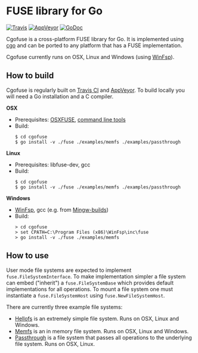 # FUSE library for Go

[![Travis](https://img.shields.io/travis/billziss-gh/cgofuse.svg?label=osx/linux)](https://travis-ci.org/billziss-gh/cgofuse)
[![AppVeyor](https://img.shields.io/appveyor/ci/billziss-gh/cgofuse.svg?label=windows)](https://ci.appveyor.com/project/billziss-gh/cgofuse)
[![GoDoc](https://godoc.org/github.com/billziss-gh/cgofuse/fuse?status.svg)](https://godoc.org/github.com/billziss-gh/cgofuse/fuse)

Cgofuse is a cross-platform FUSE library for Go. It is implemented using [cgo](https://golang.org/cmd/cgo/) and can be ported to any platform that has a FUSE implementation.

Cgofuse currently runs on OSX, Linux and Windows (using [WinFsp](https://github.com/billziss-gh/winfsp)).

## How to build

Cgofuse is regularly built on [Travis CI](https://travis-ci.org/billziss-gh/cgofuse) and [AppVeyor](https://ci.appveyor.com/project/billziss-gh/cgofuse). To build locally you will need a Go installation and a C compiler.

**OSX**
- Prerequisites: [OSXFUSE](https://osxfuse.github.io), [command line tools](https://developer.apple.com/library/content/technotes/tn2339/_index.html)
- Build:
    ```
    $ cd cgofuse
    $ go install -v ./fuse ./examples/memfs ./examples/passthrough
    ```

**Linux**
- Prerequisites: libfuse-dev, gcc
- Build:
    ```
    $ cd cgofuse
    $ go install -v ./fuse ./examples/memfs ./examples/passthrough
    ```
**Windows**
- [WinFsp](https://github.com/billziss-gh/winfsp), gcc (e.g. from [Mingw-builds](http://mingw-w64.org/doku.php/download))
- Build:
    ```
    > cd cgofuse
    > set CPATH=C:\Program Files (x86)\WinFsp\inc\fuse
    > go install -v ./fuse ./examples/memfs
    ```

## How to use

User mode file systems are expected to implement `fuse.FileSystemInterface`. To make implementation simpler a file system can embed ("inherit") a `fuse.FileSystemBase` which provides default implementations for all operations. To mount a file system one must instantiate a `fuse.FileSystemHost` using `fuse.NewFileSystemHost`.

There are currently three example file systems:

- [Hellofs](examples/hellofs/hellofs.go) is an extremely simple file system. Runs on OSX, Linux and Windows.
- [Memfs](examples/memfs/memfs.go) is an in memory file system. Runs on OSX, Linux and Windows.
- [Passthrough](examples/passthrough/passthrough.go) is a file system that passes all operations to the underlying file system. Runs on OSX, Linux.
